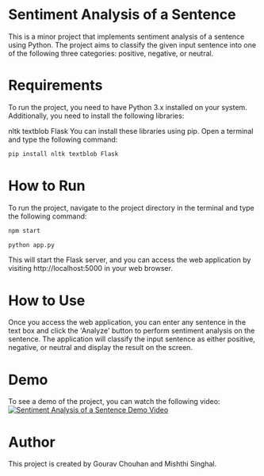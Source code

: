 # Sentiment Analysis of a Sentence
This is a minor project that implements sentiment analysis of a sentence using Python. The project aims to classify the given input sentence into one of the following three categories: positive, negative, or neutral.

# Requirements
To run the project, you need to have Python 3.x installed on your system. Additionally, you need to install the following libraries:

nltk
textblob
Flask
You can install these libraries using pip. Open a terminal and type the following command:

```python
pip install nltk textblob Flask
```
# How to Run
To run the project, navigate to the project directory in the terminal and type the following command:
```bash
npm start
 ```
 ```bash
 python app.py
 ```
 
 This will start the Flask server, and you can access the web application by visiting http://localhost:5000 in your web browser.
 
# How to Use
Once you access the web application, you can enter any sentence in the text box and click the 'Analyze' button to perform sentiment analysis on the sentence. The application will classify the input sentence as either positive, negative, or neutral and display the result on the screen.

# Demo
To see a demo of the project, you can watch the following video:
[![Sentiment Analysis of a Sentence Demo Video](https://img.youtube.com/vi/6MXJKgd3D7k/0.jpg)](https://www.youtube.com/watch?v=6MXJKgd3D7k)


# Author
This project is created by Gourav Chouhan and Mishthi Singhal. 
